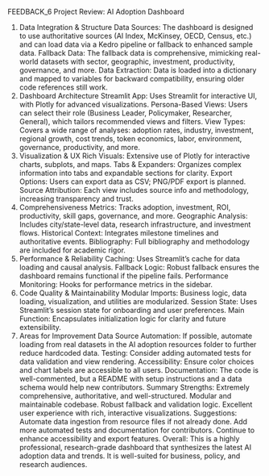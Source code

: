 FEEDBACK_6
Project Review: AI Adoption Dashboard
1.	Data Integration & Structure
Data Sources: The dashboard is designed to use authoritative sources (AI Index, McKinsey, OECD, Census, etc.) and can load data via a Kedro pipeline or fallback to enhanced sample data.
Fallback Data: The fallback data is comprehensive, mimicking real-world datasets with sector, geographic, investment, productivity, governance, and more.
Data Extraction: Data is loaded into a dictionary and mapped to variables for backward compatibility, ensuring older code references still work.
2.	Dashboard Architecture
Streamlit App: Uses Streamlit for interactive UI, with Plotly for advanced visualizations.
Persona-Based Views: Users can select their role (Business Leader, Policymaker, Researcher, General), which tailors recommended views and filters.
View Types: Covers a wide range of analyses: adoption rates, industry, investment, regional growth, cost trends, token economics, labor, environment, governance, productivity, and more.
3.	Visualization & UX
Rich Visuals: Extensive use of Plotly for interactive charts, subplots, and maps.
Tabs & Expanders: Organizes complex information into tabs and expandable sections for clarity.
Export Options: Users can export data as CSV; PNG/PDF export is planned.
Source Attribution: Each view includes source info and methodology, increasing transparency and trust.
4.	Comprehensiveness
Metrics: Tracks adoption, investment, ROI, productivity, skill gaps, governance, and more.
Geographic Analysis: Includes city/state-level data, research infrastructure, and investment flows.
Historical Context: Integrates milestone timelines and authoritative events.
Bibliography: Full bibliography and methodology are included for academic rigor.
5.	Performance & Reliability
Caching: Uses Streamlit’s cache for data loading and causal analysis.
Fallback Logic: Robust fallback ensures the dashboard remains functional if the pipeline fails.
Performance Monitoring: Hooks for performance metrics in the sidebar.
6.	Code Quality & Maintainability
Modular Imports: Business logic, data loading, visualization, and utilities are modularized.
Session State: Uses Streamlit’s session state for onboarding and user preferences.
Main Function: Encapsulates initialization logic for clarity and future extensibility.
7.	Areas for Improvement
Data Source Automation: If possible, automate loading from real datasets in the AI adoption resources folder to further reduce hardcoded data.
Testing: Consider adding automated tests for data validation and view rendering.
Accessibility: Ensure color choices and chart labels are accessible to all users.
Documentation: The code is well-commented, but a README with setup instructions and a data schema would help new contributors.
Summary
Strengths:
Extremely comprehensive, authoritative, and well-structured.
Modular and maintainable codebase.
Robust fallback and validation logic.
Excellent user experience with rich, interactive visualizations.
Suggestions:
Automate data ingestion from resource files if not already done.
Add more automated tests and documentation for contributors.
Continue to enhance accessibility and export features.
Overall:
This is a highly professional, research-grade dashboard that synthesizes the latest AI adoption data and trends. It is well-suited for business, policy, and research audiences.